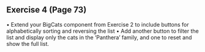 ## Exercise 4 (Page 73)
• Extend your BigCats component from Exercise 2 to
include buttons for alphabetically sorting and reversing the
list
• Add another button to filter the list and display only the
cats in the ‘Panthera’ family, and one to reset and show
the full list.